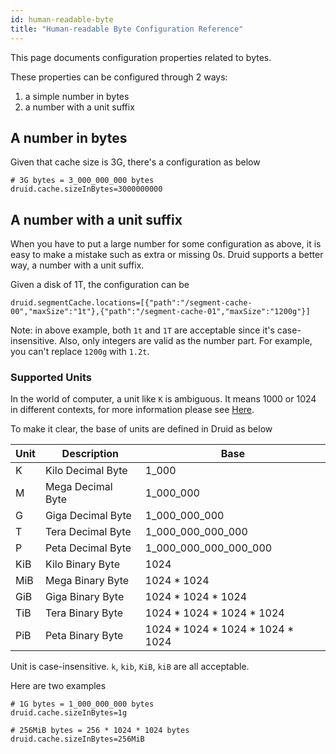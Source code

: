 ```yaml
---
id: human-readable-byte
title: "Human-readable Byte Configuration Reference"
---
```


<!--
  ~ Licensed to the Apache Software Foundation (ASF) under one
  ~ or more contributor license agreements.  See the NOTICE file
  ~ distributed with this work for additional information
  ~ regarding copyright ownership.  The ASF licenses this file
  ~ to you under the Apache License, Version 2.0 (the
  ~ "License"); you may not use this file except in compliance
  ~ with the License.  You may obtain a copy of the License at
  ~
  ~   http://www.apache.org/licenses/LICENSE-2.0
  ~
  ~ Unless required by applicable law or agreed to in writing,
  ~ software distributed under the License is distributed on an
  ~ "AS IS" BASIS, WITHOUT WARRANTIES OR CONDITIONS OF ANY
  ~ KIND, either express or implied.  See the License for the
  ~ specific language governing permissions and limitations
  ~ under the License.
  -->


This page documents configuration properties related to bytes.

These properties can be configured through 2 ways: 
1. a simple number in bytes
2. a number with a unit suffix

## A number in bytes

Given that cache size is 3G, there's a configuration as below

```properties
# 3G bytes = 3_000_000_000 bytes
druid.cache.sizeInBytes=3000000000 
```


## A number with a unit suffix

When you have to put a large number for some configuration as above, it is easy to make a mistake such as extra or missing 0s. Druid supports a better way, a number with a unit suffix.

Given a disk of 1T, the configuration can be

```properties
druid.segmentCache.locations=[{"path":"/segment-cache-00","maxSize":"1t"},{"path":"/segment-cache-01","maxSize":"1200g"}]
```

Note: in above example, both `1t` and `1T` are acceptable since it's case-insensitive.
Also, only integers are valid as the number part. For example, you can't replace `1200g` with `1.2t`.

### Supported Units
In the world of computer, a unit like `K` is ambiguous. It means 1000 or 1024 in different contexts, for more information please see [Here](https://en.wikipedia.org/wiki/Binary_prefix).

To make it clear, the base of units are defined in Druid as below

| Unit | Description | Base |
|---|---|---|
| K | Kilo Decimal Byte | 1_000 |
| M | Mega Decimal Byte | 1_000_000 |
| G | Giga Decimal Byte | 1_000_000_000 |
| T | Tera Decimal Byte | 1_000_000_000_000 |
| P | Peta Decimal Byte | 1_000_000_000_000_000 |
| KiB | Kilo Binary Byte | 1024 |
| MiB  | Mega Binary Byte | 1024 * 1024 |
| GiB | Giga Binary Byte | 1024 * 1024 * 1024 |
| TiB  | Tera Binary Byte | 1024 * 1024 * 1024 * 1024 |
| PiB  | Peta Binary Byte | 1024 * 1024 * 1024 * 1024 * 1024 |

Unit is case-insensitive. `k`, `kib`, `KiB`, `kiB` are all acceptable.

Here are two examples

```properties
# 1G bytes = 1_000_000_000 bytes
druid.cache.sizeInBytes=1g 
```

```properties
# 256MiB bytes = 256 * 1024 * 1024 bytes
druid.cache.sizeInBytes=256MiB 
```


 
